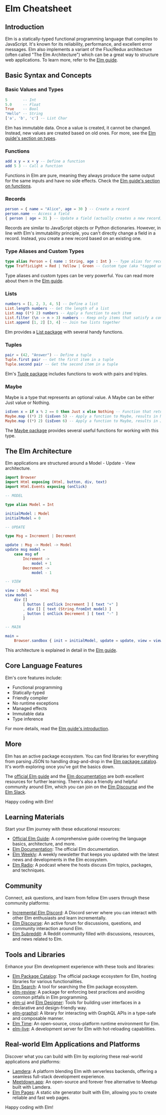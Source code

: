 # Elm Cheatsheet

## Introduction

Elm is a statically-typed functional programming language that compiles to JavaScript. It's known for its reliability, performance, and excellent error messages. Elm also implements a variant of the Flux/Redux architecture (often called "The Elm Architecture") which can be a great way to structure web applications. To learn more, refer to the [Elm guide](https://guide.elm-lang.org/).

## Basic Syntax and Concepts

### Basic Values and Types

```elm
5       -- Int
5.0     -- Float
True    -- Bool
"Hello" -- String
['a', 'b', 'c'] -- List Char
```

Elm has immutable data. Once a value is created, it cannot be changed. Instead, new values are created based on old ones. For more, see the [Elm guide's section on types](https://guide.elm-lang.org/types/).

### Functions

```elm
add x y = x + y -- Define a function
add 5 3 -- Call a function
```

Functions in Elm are pure, meaning they always produce the same output for the same inputs and have no side effects. Check the [Elm guide's section on functions](https://guide.elm-lang.org/core_language.html#functions).

### Records

```elm
person = { name = "Alice", age = 30 } -- Create a record
person.name -- Access a field
{ person | age = 31 } -- Update a field (actually creates a new record)
```

Records are similar to JavaScript objects or Python dictionaries. However, in line with Elm's immutability principle, you can't directly change a field in a record. Instead, you create a new record based on an existing one.

### Type Aliases and Custom Types

```elm
type alias Person = { name : String, age : Int } -- Type alias for records
type TrafficLight = Red | Yellow | Green -- Custom type (aka "tagged union" or "enum")
```

Type aliases and custom types can be very powerful. You can read more about them in the [Elm guide](https://guide.elm-lang.org/types/custom_types.html).

### Lists

```elm
numbers = [1, 2, 3, 4, 5] -- Define a list
List.length numbers -- Get the length of a list
List.map ((*) 2) numbers -- Apply a function to each item
List.filter (\n -> n > 3) numbers -- Keep only items that satisfy a condition
List.append [1, 2] [3, 4] -- Join two lists together
```

Elm provides a [List package](https://package.elm-lang.org/packages/elm/core/latest/List) with several handy functions.

### Tuples

```elm
pair = (42, "Answer") -- Define a tuple
Tuple.first pair -- Get the first item in a tuple
Tuple.second pair -- Get the second item in a tuple
```

Elm's [Tuple package](https://package.elm-lang.org/packages/elm/core/latest/Tuple) includes functions to work with pairs and triples.

### Maybe

Maybe is a type that represents an optional value. A Maybe can be either Just value or Nothing.

```elm
isEven x = if x % 2 == 0 then Just x else Nothing -- Function that returns a Maybe
Maybe.map ((*) 2) (isEven 5) -- Apply a function to Maybe, results in Nothing
Maybe.map ((*) 2) (isEven 6) -- Apply a function to Maybe, results in Just 12
```

The [Maybe package](https://package.elm-lang.org/packages/elm/core/latest/Maybe) provides several useful functions for working with this type.

## The Elm Architecture

Elm applications are structured around a Model - Update - View architecture.

```elm
import Browser
import Html exposing (Html, button, div, text)
import Html.Events exposing (onClick)

-- MODEL

type alias Model = Int

initialModel : Model
initialModel = 0

-- UPDATE

type Msg = Increment | Decrement

update : Msg -> Model -> Model
update msg model =
    case msg of
        Increment ->
            model + 1
        Decrement ->
            model - 1

-- VIEW

view : Model -> Html Msg
view model =
    div []
        [ button [ onClick Increment ] [ text "+" ]
        , div [] [ text (String.fromInt model) ]
        , button [ onClick Decrement ] [ text "-" ]
        ]

-- MAIN

main =
    Browser.sandbox { init = initialModel, update = update, view = view }
```

This architecture is explained in detail in the [Elm guide](https://guide.elm-lang.org/architecture/).

## Core Language Features

Elm's core features include:

- Functional programming
- Statically-typed
- Friendly compiler
- No runtime exceptions
- Managed effects
- Immutable data
- Type inference

For more details, read the [Elm guide's introduction](https://guide.elm-lang.org/introduction/).

## More

Elm has an active package ecosystem. You can find libraries for everything from parsing JSON to handling drag-and-drop in the [Elm package catalog](https://package.elm-lang.org/). It's worth exploring once you've got the basics down.

The [official Elm guide](https://guide.elm-lang.org/) and the [Elm documentation](https://elm-lang.org/docs) are both excellent resources for further learning. There's also a friendly and helpful community around Elm, which you can join on the [Elm Discourse](https://discourse.elm-lang.org/) and the [Elm Slack](https://elmlang.herokuapp.com/).

Happy coding with Elm!

## Learning Materials

Start your Elm journey with these educational resources:

- [Official Elm Guide](https://guide.elm-lang.org/): A comprehensive guide covering the language basics, architecture, and more.
- [Elm Documentation](https://elm-lang.org/docs): The official Elm documentation.
- [Elm Weekly](https://www.elmweekly.nl/): A weekly newsletter that keeps you updated with the latest news and developments in the Elm ecosystem.
- [Elm Radio](https://elm-radio.com/): A podcast where the hosts discuss Elm topics, packages, and techniques.

## Community

Connect, ask questions, and learn from fellow Elm users through these community platforms:

- [Incremental Elm Discord](https://discord.gg/Qvjxsmwt): A Discord server where you can interact with other Elm enthusiasts and learn incrementally.
- [Elm Discourse](https://discourse.elm-lang.org/): An active forum for discussions, questions, and community interaction around Elm.
- [Elm Subreddit](https://www.reddit.com/r/elm/): A Reddit community filled with discussions, resources, and news related to Elm.

## Tools and Libraries

Enhance your Elm development experience with these tools and libraries:

- [Elm Package Catalog](https://package.elm-lang.org/): The official package ecosystem for Elm, hosting libraries for various functionalities.
- [Elm Search](https://klaftertief.github.io/elm-search/): A tool for searching the Elm package ecosystem.
- [elm-review](https://package.elm-lang.org/packages/jfmengels/elm-review/latest/): A package for enforcing best practices and avoiding common pitfalls in Elm programming.
- [elm-ui](https://package.elm-lang.org/packages/mdgriffith/elm-ui/latest) and [Elm Designer](https://github.com/passiomatic/elm-designer): Tools for building user interfaces in a declarative and design-friendly way.
- [elm-graphql](https://github.com/dillonkearns/elm-graphql): A library for interacting with GraphQL APIs in a type-safe and composable manner.
- [Elm Time](https://github.com/elm-time/elm-time): An open-source, cross-platform runtime environment for Elm.
- [elm-live](https://github.com/wking-io/elm-live): A development server for Elm with hot-reloading capabilities.

## Real-world Elm Applications and Platforms

Discover what you can build with Elm by exploring these real-world applications and platforms:

- [Lamdera](https://lamdera.com/): A platform blending Elm with serverless backends, offering a seamless full-stack development experience.
- [Meetdown.app](https://meetdown.app/): An open-source and forever free alternative to Meetup built with Lamdera.
- [Elm Pages](https://elm-pages.com/): A static site generator built with Elm, allowing you to create reliable and fast web pages.

Happy coding with Elm!
